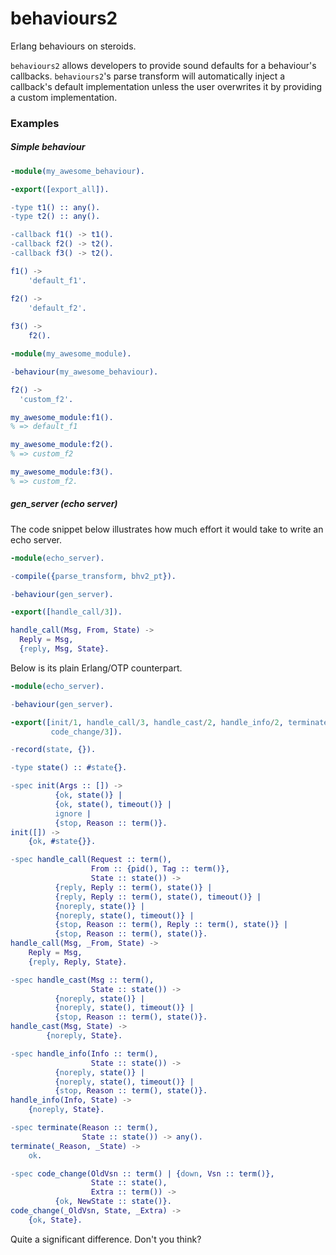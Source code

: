 behaviours2
===========

Erlang behaviours on steroids.


`behaviours2` allows developers to provide sound defaults for a behaviour's
callbacks. `behaviours2`'s parse transform will automatically inject a
callback's default implementation unless the user overwrites it by providing
a custom implementation.

### Examples

##### Simple behaviour

```erlang
-module(my_awesome_behaviour).

-export([export_all]).

-type t1() :: any().
-type t2() :: any().

-callback f1() -> t1().
-callback f2() -> t2().
-callback f3() -> t2().

f1() ->
    'default_f1'.

f2() ->
    'default_f2'.
    
f3() ->
    f2().
```

```erlang
-module(my_awesome_module).

-behaviour(my_awesome_behaviour).

f2() ->
  'custom_f2'.

```

```erlang
my_awesome_module:f1().
% => default_f1

my_awesome_module:f2().
% => custom_f2

my_awesome_module:f3().
% => custom_f2.
```

##### gen_server (echo server)

The code snippet below illustrates how much effort it would take to
write an echo server.

```erlang
-module(echo_server).

-compile({parse_transform, bhv2_pt}).

-behaviour(gen_server).

-export([handle_call/3]).

handle_call(Msg, From, State) ->
  Reply = Msg,
  {reply, Msg, State}.

```

Below is its plain Erlang/OTP counterpart.

```erlang
-module(echo_server).

-behaviour(gen_server).

-export([init/1, handle_call/3, handle_cast/2, handle_info/2, terminate/2,
         code_change/3]).

-record(state, {}).

-type state() :: #state{}.

-spec init(Args :: []) ->
          {ok, state()} |
          {ok, state(), timeout()} |
          ignore |
          {stop, Reason :: term()}.
init([]) ->
    {ok, #state{}}.

-spec handle_call(Request :: term(),
                  From :: {pid(), Tag :: term()},
                  State :: state()) ->
          {reply, Reply :: term(), state()} |
          {reply, Reply :: term(), state(), timeout()} |
          {noreply, state()} |
          {noreply, state(), timeout()} |
          {stop, Reason :: term(), Reply :: term(), state()} |
          {stop, Reason :: term(), state()}.
handle_call(Msg, _From, State) ->
    Reply = Msg,
    {reply, Reply, State}.

-spec handle_cast(Msg :: term(),
                  State :: state()) ->
          {noreply, state()} |
          {noreply, state(), timeout()} |
          {stop, Reason :: term(), state()}.
handle_cast(Msg, State) ->
        {noreply, State}.

-spec handle_info(Info :: term(),
                  State :: state()) ->
          {noreply, state()} |
          {noreply, state(), timeout()} |
          {stop, Reason :: term(), state()}.
handle_info(Info, State) ->
    {noreply, State}.

-spec terminate(Reason :: term(),
                State :: state()) -> any().
terminate(_Reason, _State) ->
    ok.

-spec code_change(OldVsn :: term() | {down, Vsn :: term()},
                  State :: state(),
                  Extra :: term()) ->
          {ok, NewState :: state()}.
code_change(_OldVsn, State, _Extra) ->
    {ok, State}.
```

Quite a significant difference. Don't you think?
